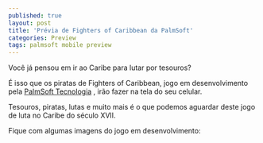```yaml
---
published: true
layout: post
title: 'Prévia de Fighters of Caribbean da PalmSoft'
categories: Preview
tags: palmsoft mobile preview
---
```

Você já pensou em ir ao Caribe para lutar por tesouros?

É isso que os piratas de Fighters of Caribbean, jogo em desenvolvimento pela <a href="{{ site.baseurl }}/index.php?p=cl&amp;t=19&amp;idd=38">PalmSoft Tecnologia</a>
, irão fazer na tela do seu celular.

Tesouros, piratas, lutas e muito mais é o que podemos aguardar deste jogo de luta no Caribe do século XVII.

Fique com algumas imagens do jogo em desenvolvimento:


 
 
